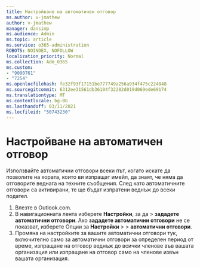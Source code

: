 ```yaml
---
title: Настройване на автоматичен отговор
ms.author: v-jmathew
author: v-jmathew
manager: dansimp
ms.audience: Admin
ms.topic: article
ms.service: o365-administration
ROBOTS: NOINDEX, NOFOLLOW
localization_priority: Normal
ms.collection: Adm_O365
ms.custom:
- "9000761"
- "7254"
ms.openlocfilehash: fe32f93f17151be777749a256a934f475c224048
ms.sourcegitcommit: 6312ee31561db36104f32282d019d069ede69174
ms.translationtype: MT
ms.contentlocale: bg-BG
ms.lasthandoff: 03/11/2021
ms.locfileid: "50743230"
---
```

# <a name="set-up-an-automatic-reply"></a>Настройване на автоматичен отговор

Използвайте автоматични отговори всеки път, когато искате да позволите на хората, които ви изпращат имейл, да знаят, че няма да отговорите веднага на техните съобщения. След като автоматичните отговори са активирани, те ще бъдат изпратени веднъж до всеки подател.

1. Влезте в Outlook.com.
2. В навигационната лента изберете **Настройки**, за да  >  **зададете автоматични отговори**. Ако **зададете автоматични отговори** не се показват, изберете Опции за **Настройки**  >    >  **автоматични отговори**.
3. Промяна на настройките за вашите автоматични отговори тук, включително само за автоматични отговори за определен период от време, изпращане на отговор веднъж до всички членове във вашата организация или изпращане на отговор само на членове извън вашата организация.
